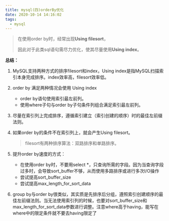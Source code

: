 ```yaml
---
title: mysql(四)orderBy优化
date: 2020-10-14 14:16:02
tags:
  - mysql
---
```


> 在使用order by时，经常出现**Using filesort**，
>
> 因此对于此类sql语句需尽力优化，使其尽量使用**Using index**。

**总结：**

1. MySQL支持两种方式的排序filesort和index，Using index是指MySQL扫描索引本身完成排序。index效率高，filesort效率低。

2. order by 满足两种情况会使用 Using index

   * order by语句使用索引最左前列。
   * 使用where子句与order by子句条件列组合满足索引最左前列。

3. 尽量在索引列上完成排序，遵循索引建立（索引创建的顺序）时的最佳左前缀法则。

4. 如果order by的条件不在索引列上，就会产生Using filesort。

   > filesort有两种排序算法：双路排序和单路排序。

5. 提升order by速度的方式：

   * 在使用order by时，不要用select *，只查询所需的字段。因为当查询字段过多时，会导致sort_buffer不够，从而使用多路排序或进行多次I/O操作
   * 尝试提高sort_buffer_size
   * 尝试提高max_length_for_sort_data

6. group by与order by很类似，其实质是先排序后分组，遵照索引创建顺序的最佳左前缀法则。当无法使用索引列的时候，也要对sort_buffer_size和max_length_for_sort_data参数进行调整。注意where高于having，能写在where中的限定条件就不要去having限定了
